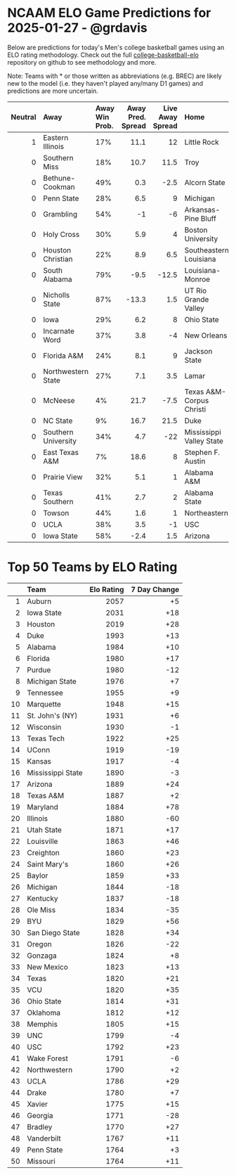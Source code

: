 # NCAAM ELO Game Predictions for 2025-01-27 - @grdavis
Below are predictions for today's Men's college basketball games using an ELO rating methodology. Check out the full [college-basketball-elo](https://github.com/grdavis/college-basketball-elo) repository on github to see methodology and more.

Note: Teams with * or those written as abbreviations (e.g. BREC) are likely new to the model (i.e. they haven't played any/many D1 games) and predictions are more uncertain.

|   Neutral | Away                | Away Win Prob.   |   Away Pred. Spread |   Live Away Spread | Home                     | Home Win Prob.   |   Home Pred. Spread |
|----------:|:--------------------|:-----------------|--------------------:|-------------------:|:-------------------------|:-----------------|--------------------:|
|         1 | Eastern Illinois    | 17%              |                11.1 |               12   | Little Rock              | 83%              |               -11.1 |
|         0 | Southern Miss       | 18%              |                10.7 |               11.5 | Troy                     | 82%              |               -10.7 |
|         0 | Bethune-Cookman     | 49%              |                 0.3 |               -2.5 | Alcorn State             | 51%              |                -0.3 |
|         0 | Penn State          | 28%              |                 6.5 |                9   | Michigan                 | 72%              |                -6.5 |
|         0 | Grambling           | 54%              |                -1   |               -6   | Arkansas-Pine Bluff      | 46%              |                 1   |
|         0 | Holy Cross          | 30%              |                 5.9 |                4   | Boston University        | 70%              |                -5.9 |
|         0 | Houston Christian   | 22%              |                 8.9 |                6.5 | Southeastern Louisiana   | 78%              |                -8.9 |
|         0 | South Alabama       | 79%              |                -9.5 |              -12.5 | Louisiana-Monroe         | 21%              |                 9.5 |
|         0 | Nicholls State      | 87%              |               -13.3 |                1.5 | UT Rio Grande Valley     | 13%              |                13.3 |
|         0 | Iowa                | 29%              |                 6.2 |                8   | Ohio State               | 71%              |                -6.2 |
|         0 | Incarnate Word      | 37%              |                 3.8 |               -4   | New Orleans              | 63%              |                -3.8 |
|         0 | Florida A&M         | 24%              |                 8.1 |                9   | Jackson State            | 76%              |                -8.1 |
|         0 | Northwestern State  | 27%              |                 7.1 |                3.5 | Lamar                    | 73%              |                -7.1 |
|         0 | McNeese             | 4%               |                21.7 |               -7.5 | Texas A&M-Corpus Christi | 96%              |               -21.7 |
|         0 | NC State            | 9%               |                16.7 |               21.5 | Duke                     | 91%              |               -16.7 |
|         0 | Southern University | 34%              |                 4.7 |              -22   | Mississippi Valley State | 66%              |                -4.7 |
|         0 | East Texas A&M      | 7%               |                18.6 |                8   | Stephen F. Austin        | 93%              |               -18.6 |
|         0 | Prairie View        | 32%              |                 5.1 |                1   | Alabama A&M              | 68%              |                -5.1 |
|         0 | Texas Southern      | 41%              |                 2.7 |                2   | Alabama State            | 59%              |                -2.7 |
|         0 | Towson              | 44%              |                 1.6 |                1   | Northeastern             | 56%              |                -1.6 |
|         0 | UCLA                | 38%              |                 3.5 |               -1   | USC                      | 62%              |                -3.5 |
|         0 | Iowa State          | 58%              |                -2.4 |                1.5 | Arizona                  | 42%              |                 2.4 |

# Top 50 Teams by ELO Rating
|    | Team              |   Elo Rating |   7 Day Change |
|---:|:------------------|-------------:|---------------:|
|  1 | Auburn            |         2057 |             +5 |
|  2 | Iowa State        |         2031 |            +18 |
|  3 | Houston           |         2019 |            +28 |
|  4 | Duke              |         1993 |            +13 |
|  5 | Alabama           |         1984 |            +10 |
|  6 | Florida           |         1980 |            +17 |
|  7 | Purdue            |         1980 |            -12 |
|  8 | Michigan State    |         1976 |             +7 |
|  9 | Tennessee         |         1955 |             +9 |
| 10 | Marquette         |         1948 |            +15 |
| 11 | St. John's (NY)   |         1931 |             +6 |
| 12 | Wisconsin         |         1930 |             -1 |
| 13 | Texas Tech        |         1922 |            +25 |
| 14 | UConn             |         1919 |            -19 |
| 15 | Kansas            |         1917 |             -4 |
| 16 | Mississippi State |         1890 |             -3 |
| 17 | Arizona           |         1889 |            +24 |
| 18 | Texas A&M         |         1887 |             +2 |
| 19 | Maryland          |         1884 |            +78 |
| 20 | Illinois          |         1880 |            -60 |
| 21 | Utah State        |         1871 |            +17 |
| 22 | Louisville        |         1863 |            +46 |
| 23 | Creighton         |         1860 |            +23 |
| 24 | Saint Mary's      |         1860 |            +26 |
| 25 | Baylor            |         1859 |            +33 |
| 26 | Michigan          |         1844 |            -18 |
| 27 | Kentucky          |         1837 |            -18 |
| 28 | Ole Miss          |         1834 |            -35 |
| 29 | BYU               |         1829 |            +56 |
| 30 | San Diego State   |         1828 |            +34 |
| 31 | Oregon            |         1826 |            -22 |
| 32 | Gonzaga           |         1824 |             +8 |
| 33 | New Mexico        |         1823 |            +13 |
| 34 | Texas             |         1820 |            +21 |
| 35 | VCU               |         1820 |            +35 |
| 36 | Ohio State        |         1814 |            +31 |
| 37 | Oklahoma          |         1812 |            +12 |
| 38 | Memphis           |         1805 |            +15 |
| 39 | UNC               |         1799 |             -4 |
| 40 | USC               |         1792 |            +23 |
| 41 | Wake Forest       |         1791 |             -6 |
| 42 | Northwestern      |         1790 |             +2 |
| 43 | UCLA              |         1786 |            +29 |
| 44 | Drake             |         1780 |             +7 |
| 45 | Xavier            |         1775 |            +15 |
| 46 | Georgia           |         1771 |            -28 |
| 47 | Bradley           |         1770 |            +27 |
| 48 | Vanderbilt        |         1767 |            +11 |
| 49 | Penn State        |         1764 |             +3 |
| 50 | Missouri          |         1764 |            +11 |